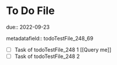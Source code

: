 # To Do File

due:: 2022-09-23

metadatafield:: todoTestFile_248\_69

- [ ] Task of todoTestFile_248 1 [[Query me]]
- [ ] Task of todoTestFile_248 2
